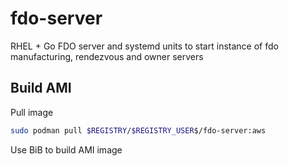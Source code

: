 # fdo-server
RHEL + Go FDO server and systemd units to start instance of fdo manufacturing, rendezvous and owner servers


## Build AMI 
Pull image 

```sh
sudo podman pull $REGISTRY/$REGISTRY_USER$/fdo-server:aws
```

Use BiB to build AMI image

```sh

```